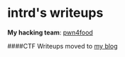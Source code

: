 intrd's writeups
================

**My hacking team**: [pwn4food](https://ctftime.org/team/33157)

####CTF Writeups moved to [my blog](http://dann.com.br/ctf/) 


